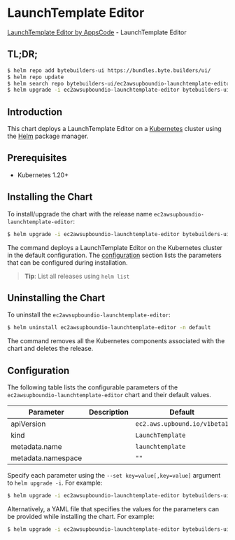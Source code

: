 # LaunchTemplate Editor

[LaunchTemplate Editor by AppsCode](https://byte.builders) - LaunchTemplate Editor

## TL;DR;

```bash
$ helm repo add bytebuilders-ui https://bundles.byte.builders/ui/
$ helm repo update
$ helm search repo bytebuilders-ui/ec2awsupboundio-launchtemplate-editor --version=v0.4.18
$ helm upgrade -i ec2awsupboundio-launchtemplate-editor bytebuilders-ui/ec2awsupboundio-launchtemplate-editor -n default --create-namespace --version=v0.4.18
```

## Introduction

This chart deploys a LaunchTemplate Editor on a [Kubernetes](http://kubernetes.io) cluster using the [Helm](https://helm.sh) package manager.

## Prerequisites

- Kubernetes 1.20+

## Installing the Chart

To install/upgrade the chart with the release name `ec2awsupboundio-launchtemplate-editor`:

```bash
$ helm upgrade -i ec2awsupboundio-launchtemplate-editor bytebuilders-ui/ec2awsupboundio-launchtemplate-editor -n default --create-namespace --version=v0.4.18
```

The command deploys a LaunchTemplate Editor on the Kubernetes cluster in the default configuration. The [configuration](#configuration) section lists the parameters that can be configured during installation.

> **Tip**: List all releases using `helm list`

## Uninstalling the Chart

To uninstall the `ec2awsupboundio-launchtemplate-editor`:

```bash
$ helm uninstall ec2awsupboundio-launchtemplate-editor -n default
```

The command removes all the Kubernetes components associated with the chart and deletes the release.

## Configuration

The following table lists the configurable parameters of the `ec2awsupboundio-launchtemplate-editor` chart and their default values.

|     Parameter      | Description |                 Default                 |
|--------------------|-------------|-----------------------------------------|
| apiVersion         |             | <code>ec2.aws.upbound.io/v1beta1</code> |
| kind               |             | <code>LaunchTemplate</code>             |
| metadata.name      |             | <code>launchtemplate</code>             |
| metadata.namespace |             | <code>""</code>                         |


Specify each parameter using the `--set key=value[,key=value]` argument to `helm upgrade -i`. For example:

```bash
$ helm upgrade -i ec2awsupboundio-launchtemplate-editor bytebuilders-ui/ec2awsupboundio-launchtemplate-editor -n default --create-namespace --version=v0.4.18 --set apiVersion=ec2.aws.upbound.io/v1beta1
```

Alternatively, a YAML file that specifies the values for the parameters can be provided while
installing the chart. For example:

```bash
$ helm upgrade -i ec2awsupboundio-launchtemplate-editor bytebuilders-ui/ec2awsupboundio-launchtemplate-editor -n default --create-namespace --version=v0.4.18 --values values.yaml
```

